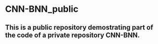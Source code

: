# CNN-BNN_public

## This is a public repository demostrating part of the code of a private repository CNN-BNN. 
